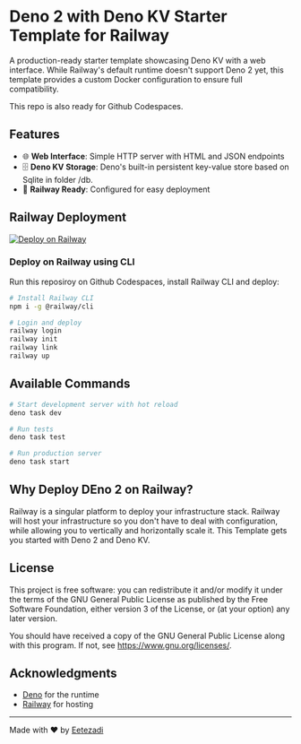 # Deno 2 with Deno KV Starter Template for Railway

A production-ready starter template showcasing Deno KV with a web interface.
While Railway's default runtime doesn't support Deno 2 yet, this template
provides a custom Docker configuration to ensure full compatibility.

This repo is also ready for Github Codespaces.

## Features

- 🌐 **Web Interface**: Simple HTTP server with HTML and JSON endpoints
- 🗄️ **Deno KV Storage**: Deno's built-in persistent key-value store based on
  Sqlite in folder /db.
- 🚂 **Railway Ready**: Configured for easy deployment

## Railway Deployment

[![Deploy on Railway](https://railway.com/button.svg)](https://railway.com/new/template/ZweBXA?utm_medium=integration&utm_source=button&utm_campaign=generic)

### Deploy on Railway using CLI

Run this reposiroy on Github Codespaces, install Railway CLI and deploy:

```bash
# Install Railway CLI
npm i -g @railway/cli

# Login and deploy
railway login
railway init
railway link
railway up
```

## Available Commands

```bash
# Start development server with hot reload
deno task dev

# Run tests
deno task test

# Run production server
deno task start
```

## Why Deploy DEno 2 on Railway?

Railway is a singular platform to deploy your infrastructure stack. Railway will host your infrastructure so you don't have to deal with configuration, while allowing you to vertically and horizontally scale it. This Template gets you started with Deno 2 and Deno KV.

## License

This project is free software: you can redistribute it and/or modify it under
the terms of the GNU General Public License as published by the Free Software
Foundation, either version 3 of the License, or (at your option) any later
version.

You should have received a copy of the GNU General Public License along with
this program. If not, see <https://www.gnu.org/licenses/>.

## Acknowledgments

- [Deno](https://deno.land/) for the runtime
- [Railway](https://railway.app/) for hosting

---

Made with ❤️ by [Eetezadi](https://github.com/Eetezadi)
